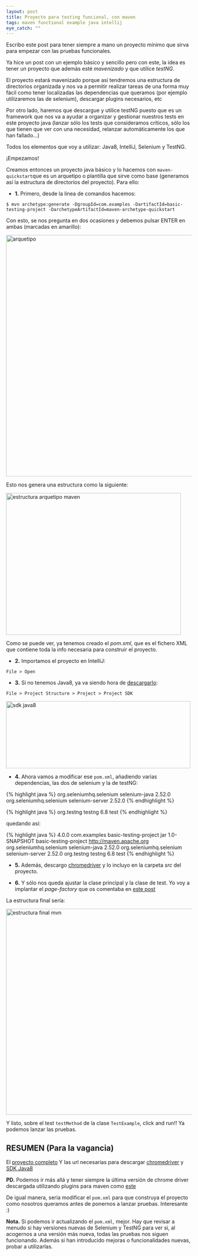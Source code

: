 ```yaml
---
layout: post
title: Proyecto para testing funcional, con maven
tags: maven functional example java intellij
eye_catch: ""
---
```


Escribo este post para tener siempre a mano un proyecto mínimo que sirva para empezar con las pruebas funcionales.

Ya hice un post con un ejemplo básico y sencillo pero con este, la idea es tener un proyecto que además 
esté *mavenizado* y que utilice *testNG*.

El proyecto estará mavenizado porque así tendremos una estructura de directorios organizada y nos va a permitir 
realizar tareas de una forma muy fácil como tener localizadas las dependencias que queramos 
(por ejemplo utilizaremos las de selenium), descargar plugins necesarios, etc

Por otro lado, haremos que descargue y utilice testNG puesto que es un framework que nos va a ayudar a organizar 
y gestionar nuestros tests en este proyecto java (lanzar sólo los tests que consideramos críticos, 
sólo los que tienen que ver con una necesidad, relanzar automáticamente los que han fallado...)

Todos los elementos que voy a utilizar: Java8, IntelliJ, Selenium y TestNG.

¡Empezamos!

Creamos entonces un proyecto java básico y lo hacemos con `maven-quickstart`que es un arquetipo o plantilla 
que sirve como base (generamos así la estructura de directorios del proyecto). Para ello:

* **1.**  Primero, desde la linea de comandos hacemos:

```
$ mvn archetype:generate -DgroupId=com.examples -DartifactId=basic-testing-project -DarchetypeArtifactId=maven-archetype-quickstart
```
Con esto, se nos pregunta en dos ocasiones y debemos pulsar ENTER en ambas (marcadas en amarillo):

<a data-flickr-embed="true"  href="https://www.flickr.com/photos/135417629@N05/26139694431/in/dateposted-public/" title="arquetipo"><img src="https://farm2.staticflickr.com/1682/26139694431_bb8a5e2b42_b.jpg" width="1017" height="655" alt="arquetipo"></a><script async src="//embedr.flickr.com/assets/client-code.js" charset="utf-8"></script>

Esto nos genera una estructura como la siguiente:

<a data-flickr-embed="true"  href="https://www.flickr.com/photos/135417629@N05/26180120586/in/dateposted-public/" title="estructura arquetipo maven"><img src="https://farm2.staticflickr.com/1594/26180120586_38ea896651.jpg" width="474" height="385" alt="estructura arquetipo maven"></a><script async src="//embedr.flickr.com/assets/client-code.js" charset="utf-8"></script>

Como se puede ver, ya tenemos creado el _pom.xml_, que es el fichero XML que contiene toda la info necesaria para construir el proyecto.

* **2.** Importamos el proyecto en IntelliJ:

```
File > Open
```
* **3.** Si no tenemos Java8, ya va siendo hora de [descargarlo](http://www.oracle.com/technetwork/java/javase/downloads/jdk8-downloads-2133151.html):

```
File > Project Structure > Project > Project SDK
```

<a data-flickr-embed="true"  href="https://www.flickr.com/photos/135417629@N05/26113643532/in/dateposted-public/" title="sdk java8"><img src="https://farm2.staticflickr.com/1617/26113643532_7ff22e6c3b.jpg" width="500" height="182" alt="sdk java8"></a><script async src="//embedr.flickr.com/assets/client-code.js" charset="utf-8"></script>

* **4.** Ahora vamos a modificar ese `pom.xml`, añadiendo varias dependencias, las dos de selenium y la de testNG:
      
{% highlight java %}
<dependency>
      <groupId>org.seleniumhq.selenium</groupId>
      <artifactId>selenium-java</artifactId>
      <version>2.52.0</version>
</dependency>
<dependency>
      <groupId>org.seleniumhq.selenium</groupId>
      <artifactId>selenium-server</artifactId>
      <version>2.52.0</version>
</dependency>
{% endhighlight %}

{% highlight java %}
<dependency>
      <groupId>org.testng</groupId>
      <artifactId>testng</artifactId>
      <version>6.8</version>
      <scope>test</scope>
</dependency>
{% endhighlight %}

quedando así:

{% highlight java %}
<project xmlns="http://maven.apache.org/POM/4.0.0" xmlns:xsi="http://www.w3.org/2001/XMLSchema-instance"
  xsi:schemaLocation="http://maven.apache.org/POM/4.0.0 http://maven.apache.org/maven-v4_0_0.xsd">
  <modelVersion>4.0.0</modelVersion>
  <groupId>com.examples</groupId>
  <artifactId>basic-testing-project</artifactId>
  <packaging>jar</packaging>
  <version>1.0-SNAPSHOT</version>
  <name>basic-testing-project</name>
  <url>http://maven.apache.org</url>
  <dependencies>
    <dependency>
      <groupId>org.seleniumhq.selenium</groupId>
      <artifactId>selenium-java</artifactId>
      <version>2.52.0</version>
    </dependency>
    <dependency>
      <groupId>org.seleniumhq.selenium</groupId>
      <artifactId>selenium-server</artifactId>
      <version>2.52.0</version>
    </dependency>
    <dependency>
      <groupId>org.testng</groupId>
      <artifactId>testng</artifactId>
      <version>6.8</version>
      <scope>test</scope>
    </dependency>
  </dependencies>
</project>
{% endhighlight %}

* **5.** Además, descargo [chromedriver](https://sites.google.com/a/chromium.org/chromedriver/downloads) y lo incluyo en la carpeta *src* del proyecto.

* **6.** Y sólo nos queda ajustar la clase principal y la clase de test. Yo voy a implantar el *page-factory* que os comentaba en [este post](http://emerrefe.github.io/qa-blog/pagefactory-pattern)

La estructura final sería:

<a data-flickr-embed="true"  href="https://www.flickr.com/photos/135417629@N05/26206267085/in/dateposted-public/" title="estructura final mvn"><img src="https://farm2.staticflickr.com/1582/26206267085_cbae923931_b.jpg" width="1024" height="559" alt="estructura final mvn"></a><script async src="//embedr.flickr.com/assets/client-code.js" charset="utf-8"></script>

Y listo, sobre el test `testMethod` de la clase `TestExample`, click and run!! 
Ya podemos lanzar las pruebas.

## RESUMEN (Para la vagancia)
El [proyecto completo](https://github.com/emerrefe/basic-testing-project/archive/master.zip)
Y las url necesarias para descargar [chromedriver](https://sites.google.com/a/chromium.org/chromedriver/downloads) 
y [SDK Java8](http://www.oracle.com/technetwork/java/javase/downloads/jdk8-downloads-2133151.html)


**PD.** Podemos ir más allá y tener siempre la última versión de chrome driver descargada utilizando plugins para maven como 
[este](https://github.com/webdriverextensions/webdriverextensions-maven-plugin)

De igual manera, sería modificar el `pom.xml` para que construya el proyecto como nosotros queramos antes de ponernos a lanzar pruebas. Interesante :)

**Nota.** Si podemos ir actualizando el `pom.xml`, mejor. Hay que revisar a menudo si hay versiones nuevas de Selenium y TestNG para ver si, al acogernos a una versión más nueva, todas las pruebas nos siguen funcionando. Además si han introducido mejoras o funcionalidades nuevas, probar a utilizarlas.
